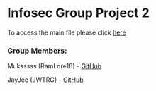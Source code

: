 #  Infosec Group Project 2

To access the main file please click [here](streamlit_app.py)

### Group Members:

Muksssss (RamLore18) - [GitHub](https://github.com/RamLore18)

JayJee (JWTRG) - [GitHub](https://github.com/JWTRG)
